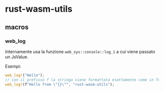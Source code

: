 # rust-wasm-utils

## macros

### web_log

Internamente usa la funzione ```web_sys::console::log_1``` a cui viene passato un JsValue.

Esempi:
```rust
web_log!("Hello");
// con il prefisso f la stringa viene formattata esattamente come in format!(...)
web_log!(f"Hello from \"{}\"", "rust-wasm-utils");
```
